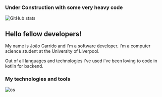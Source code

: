 ### Under Construction with some very heavy code
![GitHub stats](https://github-readme-stats.vercel.app/api?username=joaogarrido98&count_private=true&show_icons=true&theme=slateorange)

## Hello fellow developers!

My name is João Garrido and I'm a software developer. I'm a computer science student at the University of Liverpool.

Out of all languages and technologies i've used i've been loving to code in kotlin for backend.

### My technologies and tools

![os](https://img.shields.io/badge/OS-Windows-orange)

